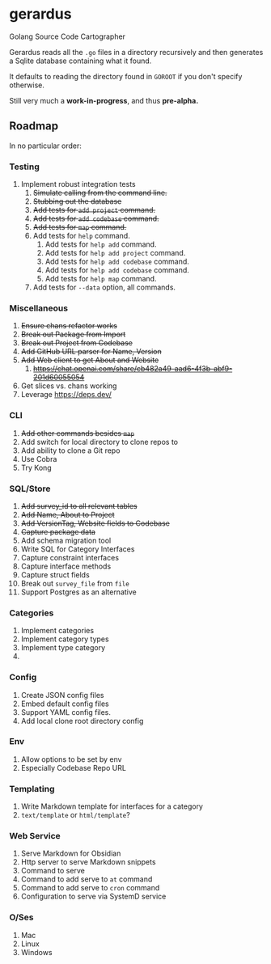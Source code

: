 # gerardus
Golang Source Code Cartographer 

Gerardus reads all the `.go` files in a directory recursively and then generates a Sqlite database containing what it found.

It defaults to reading the directory found in `GOROOT` if you don't specify otherwise.

Still very much a **work-in-progress**, and thus **pre-alpha.**


## Roadmap

In no particular order:

### Testing
1. Implement robust integration tests 
    1. ~~Simulate calling from the command line.~~
    2. ~~Stubbing out the database~~
    3. ~~Add tests for `add project` command.~~
    4. ~~Add tests for `add codebase` command.~~
    5. ~~Add tests for `map` command.~~
    6. Add tests for `help` command.
        1. Add tests for `help add` command.
        2. Add tests for `help add project` command.
        3. Add tests for `help add codebase` command.
        4. Add tests for `help add codebase` command.
        5. Add tests for `help map` command.
    6. Add tests for `--data` option, all commands.

### Miscellaneous
1. ~~Ensure chans refactor works~~
2. ~~Break out Package from Import~~
3. ~~Break out Project from Codebase~~
4. ~~Add GitHub URL parser for Name, Version~~
5. ~~Add Web client to get About and Website~~
    1. ~~https://chat.openai.com/share/cb482a49-aad6-4f3b-abf9-201d60055054~~
6. Get slices vs. chans working
7. Leverage https://deps.dev/

### CLI
1. ~~Add other commands besides `map`~~
2. Add switch for local directory to clone repos to
3. Add ability to clone a Git repo
4. Use Cobra
5. Try Kong

### SQL/Store
1. ~~Add survey_id to all relevant tables~~
2. ~~Add Name, About to Project~~
3. ~~Add VersionTag, Website fields to Codebase~~
4. ~~Capture package data~~
5. Add schema migration tool
6. Write SQL for Category Interfaces
7. Capture constraint interfaces
8. Capture interface methods
9. Capture struct fields
10. Break out `survey_file` from `file`
11. Support Postgres as an alternative

### Categories
1. Implement categories
2. Implement category types
3. Implement type category
4. 
### Config
1. Create JSON config files
2. Embed default config files
3. Support YAML config files.
4. Add local clone root directory config

### Env
1. Allow options to be set by env
2. Especially Codebase Repo URL

### Templating
1. Write Markdown template for interfaces for a category
2. `text/template` or `html/template`?

### Web Service
1. Serve Markdown for Obsidian
2. Http server to serve Markdown snippets
3. Command to serve
4. Command to add serve to `at` command
5. Command to add serve to `cron` command
6. Configuration to serve via SystemD service

### O/Ses
1. Mac
2. Linux
3. Windows
